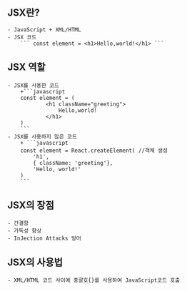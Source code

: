 ## JSX란?

    - JavaScript + XML/HTML
    - JSX 코드
        ``` const element = <h1>Hello,world!</h1> ```

## JSX 역할

    - JSX를 사용한 코드
        +```javascript
        const element = (
                <h1 className="greeting">
                    Hello,world!
                </h1>
        )
        ```
    - JSX를 사용하지 않은 코드
        + ```javascript
        const element = React.createElement( //객체 생성
            'h1',
            { className: 'greeting'},
            'Hello, world!'
        )
        ```

## JSX의 장점

    - 간결함
    - 가독성 향상
    - InJection Attacks 방어

## JSX의 사용법

    - XML/HTML 코드 사이에 중괄호{}를 사용하여 JavaScript코드 호출
